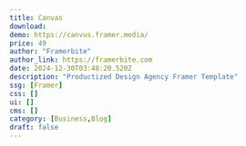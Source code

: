 ```yaml
---
title: Canvas
download:
demo: https://canvus.framer.media/
price: 49
author: "Framerbite"
author_link: https://framerbite.com
date: 2024-12-30T03:48:20.520Z
description: "Productized Design Agency Framer Template"
ssg: [Framer]
css: []
ui: []
cms: []
category: [Business,Blog]
draft: false
---
```

